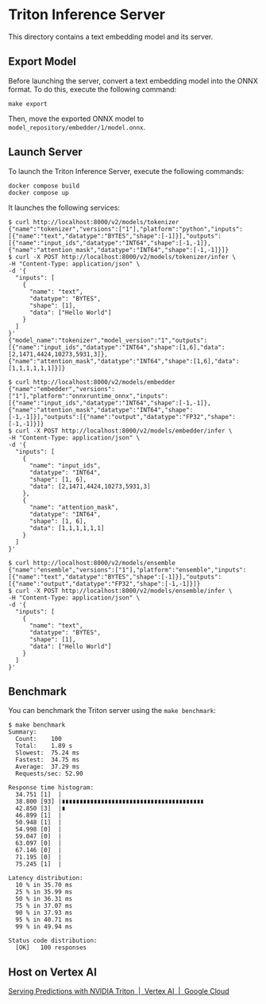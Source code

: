 # Triton Inference Server

This directory contains a text embedding model and its server.

## Export Model

Before launching the server, convert a text embedding model into the ONNX format. To do this, execute the following command:

```
make export
```

Then, move the exported ONNX model to `model_repository/embedder/1/model.onnx`.

## Launch Server

To launch the Triton Inference Server, execute the following commands:

```
docker compose build
docker compose up
```

It launches the following services:

```
$ curl http://localhost:8000/v2/models/tokenizer
{"name":"tokenizer","versions":["1"],"platform":"python","inputs":[{"name":"text","datatype":"BYTES","shape":[-1]}],"outputs":[{"name":"input_ids","datatype":"INT64","shape":[-1,-1]},{"name":"attention_mask","datatype":"INT64","shape":[-1,-1]}]}
$ curl -X POST http://localhost:8000/v2/models/tokenizer/infer \
-H "Content-Type: application/json" \
-d '{
  "inputs": [
    {
      "name": "text",
      "datatype": "BYTES",
      "shape": [1],
      "data": ["Hello World"]
    }
  ]
}'
{"model_name":"tokenizer","model_version":"1","outputs":[{"name":"input_ids","datatype":"INT64","shape":[1,6],"data":[2,1471,4424,10273,5931,3]},{"name":"attention_mask","datatype":"INT64","shape":[1,6],"data":[1,1,1,1,1,1]}]}
```

```
$ curl http://localhost:8000/v2/models/embedder
{"name":"embedder","versions":["1"],"platform":"onnxruntime_onnx","inputs":[{"name":"input_ids","datatype":"INT64","shape":[-1,-1]},{"name":"attention_mask","datatype":"INT64","shape":[-1,-1]}],"outputs":[{"name":"output","datatype":"FP32","shape":[-1,-1]}]}
$ curl -X POST http://localhost:8000/v2/models/embedder/infer \
-H "Content-Type: application/json" \
-d '{
  "inputs": [
    {
      "name": "input_ids",
      "datatype": "INT64",
      "shape": [1, 6],
      "data": [2,1471,4424,10273,5931,3]
    },
    {
      "name": "attention_mask",
      "datatype": "INT64",
      "shape": [1, 6],
      "data": [1,1,1,1,1,1]
    }
  ]
}'
```

```
$ curl http://localhost:8000/v2/models/ensemble
{"name":"ensemble","versions":["1"],"platform":"ensemble","inputs":[{"name":"text","datatype":"BYTES","shape":[-1]}],"outputs":[{"name":"output","datatype":"FP32","shape":[-1,-1]}]}
$ curl -X POST http://localhost:8000/v2/models/ensemble/infer \
-H "Content-Type: application/json" \
-d '{
  "inputs": [
    {
      "name": "text",
      "datatype": "BYTES",
      "shape": [1],
      "data": ["Hello World"]
    }
  ]
}'
```

## Benchmark

You can benchmark the Triton server using the `make benchmark`:

```
$ make benchmark
Summary:
  Count:	100
  Total:	1.89 s
  Slowest:	75.24 ms
  Fastest:	34.75 ms
  Average:	37.29 ms
  Requests/sec:	52.90

Response time histogram:
  34.751 [1]  |
  38.800 [93] |∎∎∎∎∎∎∎∎∎∎∎∎∎∎∎∎∎∎∎∎∎∎∎∎∎∎∎∎∎∎∎∎∎∎∎∎∎∎∎∎
  42.850 [3]  |∎
  46.899 [1]  |
  50.948 [1]  |
  54.998 [0]  |
  59.047 [0]  |
  63.097 [0]  |
  67.146 [0]  |
  71.195 [0]  |
  75.245 [1]  |

Latency distribution:
  10 % in 35.70 ms
  25 % in 35.99 ms
  50 % in 36.31 ms
  75 % in 37.07 ms
  90 % in 37.93 ms
  95 % in 40.71 ms
  99 % in 49.94 ms

Status code distribution:
  [OK]   100 responses
```

## Host on Vertex AI

[Serving Predictions with NVIDIA Triton  |  Vertex AI  |  Google Cloud](https://cloud.google.com/vertex-ai/docs/predictions/using-nvidia-triton)
